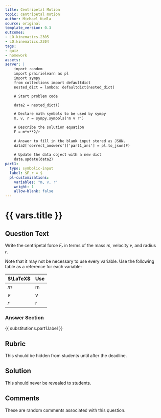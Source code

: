 ```yaml
---
title: Centripetal Motion
topic: centripetal motion
author: Michael Kudla
source: original
template_version: 0.3
outcomes:
- LO.kinematics.2305
- LO.kinematics.2304
tags:
- quiz
- homework
assets:
server: |
    import random    
    import prairielearn as pl
    import sympy
    from collections import defaultdict
    nested_dict = lambda: defaultdict(nested_dict)

    # Start problem code

    data2 = nested_dict()

    # Declare math symbols to be used by sympy
    m, v, r = sympy.symbols('m v r')

    # Describe the solution equation
    F = m*v**2/r
    
    # Answer to fill in the blank input stored as JSON.
    data2['correct_answers']['part1_ans'] = pl.to_json(F)
    
    # Update the data object with a new dict
    data.update(data2)    
part1:
  type: symbolic-input
  label: $F_r = $
  pl-customizations:
    variables: "m, v, r"
    weight: 1
    allow-blank: false
---
```

# {{ vars.title }}

## Question Text

Write the centripetal force $F_r$ in terms of the mass $m$, velocity $v$, and radius $r$.

Note that it may not be necessary to use every variable. Use the following table as a reference for each variable:

| $\LaTeX$ | Use   |
|----------|-------|
| $m$  | m  |
| $v$  | v  |
| $r$  | r  |


### Answer Section

{{ substitutions.part1.label }}

## Rubric

This should be hidden from students until after the deadline.

## Solution

This should never be revealed to students.

## Comments

These are random comments associated with this question.
